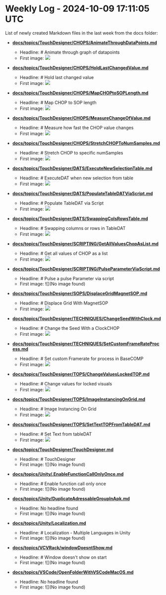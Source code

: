 # Weekly Log - 2024-10-09 17:11:05 UTC

List of newly created Markdown files in the last week from the docs folder:

- **[docs/topics/TouchDesigner/CHOPS/AnimateThroughDataPoints.md](https://levoxtrip.github.io/TKB/topics/TouchDesigner/CHOPS/AnimateThroughDataPoints/)**
  - Headline: # Animate through graph of datapoints
  - First image: ![](./img/AnimateThroughData0.png)

- **[docs/topics/TouchDesigner/CHOPS/HoldLastChangedValue.md](https://levoxtrip.github.io/TKB/topics/TouchDesigner/CHOPS/HoldLastChangedValue/)**
  - Headline: # Hold last changed value
  - First image: ![](./img/HoldLastChangedValue.png)

- **[docs/topics/TouchDesigner/CHOPS/MapCHOPtoSOPLength.md](https://levoxtrip.github.io/TKB/topics/TouchDesigner/CHOPS/MapCHOPtoSOPLength/)**
  - Headline: # Map CHOP to SOP length
  - First image: ![](./img/MapCHOPtoSOPLength.png)

- **[docs/topics/TouchDesigner/CHOPS/MeasureChangeOfValue.md](https://levoxtrip.github.io/TKB/topics/TouchDesigner/CHOPS/MeasureChangeOfValue/)**
  - Headline: # Measure how fast the CHOP value changes
  - First image: ![](./img/MeasureSpeedValChange.png)

- **[docs/topics/TouchDesigner/CHOPS/StretchCHOPToNumSamples.md](https://levoxtrip.github.io/TKB/topics/TouchDesigner/CHOPS/StretchCHOPToNumSamples/)**
  - Headline: # Stretch CHOP to specific numSamples
  - First image: ![](./img/StretchCHOPToNumSamples.png)

- **[docs/topics/TouchDesigner/DATS/ExecuteNewSelectionTable.md](https://levoxtrip.github.io/TKB/topics/TouchDesigner/DATS/ExecuteNewSelectionTable/)**
  - Headline: # ExecuteDAT when new selection from table
  - First image: ![](./img/ExecuteNewSelectionTable0.png)

- **[docs/topics/TouchDesigner/DATS/PopulateTableDATViaScript.md](https://levoxtrip.github.io/TKB/topics/TouchDesigner/DATS/PopulateTableDATViaScript/)**
  - Headline: # Populate TableDAT via Script
  - First image: ![](./img/PopulateTableDATScript.png)

- **[docs/topics/TouchDesigner/DATS/SwappingColsRowsTable.md](https://levoxtrip.github.io/TKB/topics/TouchDesigner/DATS/SwappingColsRowsTable/)**
  - Headline: # Swapping columns or rows in TableDAT
  - First image: ![](./img/SwappingColsRowsTable.png)

- **[docs/topics/TouchDesigner/SCRIPTING/GetAllValuesChopAsList.md](https://levoxtrip.github.io/TKB/topics/TouchDesigner/SCRIPTING/GetAllValuesChopAsList/)**
  - Headline: # Get all values of CHOP as a list
  - First image: ![](./img/getValuesChopAsList.png)

- **[docs/topics/TouchDesigner/SCRIPTING/PulseParameterViaScript.md](https://levoxtrip.github.io/TKB/topics/TouchDesigner/SCRIPTING/PulseParameterViaScript/)**
  - Headline: # Pulse a pulse Parameter via script
  - First image: ![](No image found)

- **[docs/topics/TouchDesigner/SOPS/DisplaceGridMagnetSOP.md](https://levoxtrip.github.io/TKB/topics/TouchDesigner/SOPS/DisplaceGridMagnetSOP/)**
  - Headline: # Displace Grid With MagnetSOP
  - First image: ![](./img/DisplaceGridByMagnet.png)

- **[docs/topics/TouchDesigner/TECHNIQUES/ChangeSeedWithClock.md](https://levoxtrip.github.io/TKB/topics/TouchDesigner/TECHNIQUES/ChangeSeedWithClock/)**
  - Headline: # Change the Seed With a ClockCHOP
  - First image: ![](./img/ChangeSeedWithClock.png)

- **[docs/topics/TouchDesigner/TECHNIQUES/SetCustomFrameRateProcess.md](https://levoxtrip.github.io/TKB/topics/TouchDesigner/TECHNIQUES/SetCustomFrameRateProcess/)**
  - Headline: # Set custom Framerate for process in BaseCOMP
  - First image: ![](./img/SetCustomFrameRate1.png)

- **[docs/topics/TouchDesigner/TOPS/ChangeValuesLockedTOP.md](https://levoxtrip.github.io/TKB/topics/TouchDesigner/TOPS/ChangeValuesLockedTOP/)**
  - Headline: # Change values for locked visuals
  - First image: ![](./img/ChangeVisualsLockedTOP.png)

- **[docs/topics/TouchDesigner/TOPS/ImageInstancingOnGrid.md](https://levoxtrip.github.io/TKB/topics/TouchDesigner/TOPS/ImageInstancingOnGrid/)**
  - Headline: # Image Instancing On Grid
  - First image: ![](./img/ImageInstancingGrid0.png)

- **[docs/topics/TouchDesigner/TOPS/SetTextTOPFromTableDAT.md](https://levoxtrip.github.io/TKB/topics/TouchDesigner/TOPS/SetTextTOPFromTableDAT/)**
  - Headline: # Set Text from tableDAT
  - First image: ![](./img/SetTextTOPFromTableDAT.png)

- **[docs/topics/TouchDesigner/TouchDesigner.md](https://levoxtrip.github.io/TKB/topics/TouchDesigner/TouchDesigner/)**
  - Headline: # TouchDesigner
  - First image: ![](No image found)

- **[docs/topics/Unity/.EnableFunctionCallOnlyOnce.md](https://levoxtrip.github.io/TKB/topics/Unity/.EnableFunctionCallOnlyOnce/)**
  - Headline: # Enable function call only once
  - First image: ![](No image found)

- **[docs/topics/Unity/DuplicateAdressableGroupInApk.md](https://levoxtrip.github.io/TKB/topics/Unity/DuplicateAdressableGroupInApk/)**
  - Headline: No headline found
  - First image: ![](No image found)

- **[docs/topics/Unity/Localization.md](https://levoxtrip.github.io/TKB/topics/Unity/Localization/)**
  - Headline: # Localization - Multiple Languages in Unity
  - First image: ![](No image found)

- **[docs/topics/VCVRack/windowDoesntShow.md](https://levoxtrip.github.io/TKB/topics/VCVRack/windowDoesntShow/)**
  - Headline: # Window doesn't show on start
  - First image: ![](No image found)

- **[docs/topics/VSCode/OpenFolderWithVSCodeMacOS.md](https://levoxtrip.github.io/TKB/topics/VSCode/OpenFolderWithVSCodeMacOS/)**
  - Headline: No headline found
  - First image: ![](No image found)

